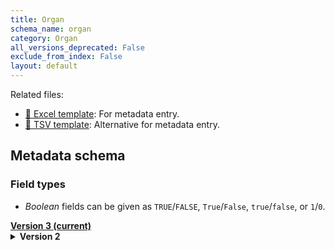 ```yaml
---
title: Organ
schema_name: organ
category: Organ
all_versions_deprecated: False
exclude_from_index: False
layout: default
---
```


Related files:

- [📝 Excel template](https://raw.githubusercontent.com/hubmapconsortium/dataset-metadata-spreadsheet/main/organ/latest/organ.xlsx): For metadata entry.
- [📝 TSV template](https://raw.githubusercontent.com/hubmapconsortium/dataset-metadata-spreadsheet/main/organ/latest/organ.tsv): Alternative for metadata entry.



## Metadata schema

### Field types
- *Boolean* fields can be given as `TRUE`/`FALSE`, `True`/`False`, `true`/`false`, or `1`/`0`.  


<summary><a href="https://openview.metadatacenter.org/templates/https:%2F%2Frepo.metadatacenter.org%2Ftemplates%2F8377b9ba-97bb-4b26-a2ac-2b88d756450f"><b>Version 3 (current)</b></a></summary>


<details markdown="1" ><summary><b>Version 2</b></summary>


<a name="organ_id"></a>
##### [`organ_id`](#organ_id)
Unique HuBMAP identifier for the organ. This can be found in the Submission ID section of a registered donor on the Ingest UI. Example: `TEST0001-RK`.

| constraint | value |
| --- | --- |
| required | `True` |
| pattern (regular expression) | <code>([A-Z]+[0-9]+)-[A-Z]{2}</code> |

<a name="lab_id"></a>
##### [`lab_id`](#lab_id)
An internal field labs can use it to add whatever ID(s) they want or need for dataset validation and tracking. This could be a single ID (e.g., "Visium_9OLC_A4_S1") or a delimited list of IDs (e.g., “9OL; 9OLC.A2; Visium_9OLC_A4_S1”). This field will not be accessible to anyone outside of the consortium and no effort will be made to check if IDs provided by one data provider are also used by another. Leave blank if not applicable.

| constraint | value |
| --- | --- |
| required | `False` |

<a name="laterality"></a>
##### [`laterality`](#laterality)
The side of the body from which the organ came. This would be 'N/A' for blood, whereas an organ like the uterus would have a value of 'midline'.

| constraint | value |
| --- | --- |
| required | `True` |
| enum | `Left`, `Right`, `Midline`, or `N/A` |

<a name="organ_condition"></a>
##### [`organ_condition`](#organ_condition)
Health status of the organ at the time of sample recovery.

| constraint | value |
| --- | --- |
| required | `True` |
| enum | `Healthy` or `Diseased` |

<a name="perfusion_solution"></a>
##### [`perfusion_solution`](#perfusion_solution)
Type of solution that was used to perfuse the organ. Leave blank if not applicable.

| constraint | value |
| --- | --- |
| required | `False` |
| enum | `Miltenyi Tissue Preservation Buffer`, `UWS`, `HTK`, `Belzer MPS/KPS`, `None`, or `Unknown` |

<a name="transport_solution"></a>
##### [`transport_solution`](#transport_solution)
Type of solution used during transport. Leave blank if not applicable.

| constraint | value |
| --- | --- |
| required | `False` |
| enum | `RPMI`, `PBS (1x)`, `Miltenyi Tissue Preservation Buffer`, `UWS`, `HTK`, `Belzer MPS/KPS`, `Saline (Buffered)`, `DMEM`, `None`, or `Unknown` |

<a name="warm_ischemic_time_value"></a>
##### [`warm_ischemic_time_value`](#warm_ischemic_time_value)
Time interval from interruption of blood supply of tissue to cooling to 4C: For organ donor: cessation of blood flow to perfusion of organ (cooled to 4C) For surgical specimen/biopsy: cessation of blood flow to specimen (time biopsy taken or blood supply is interrupted) to cooling of specimen to 4C.

| constraint | value |
| --- | --- |
| type | `number` |
| required | `True` |

<a name="warm_ischemic_time_unit"></a>
##### [`warm_ischemic_time_unit`](#warm_ischemic_time_unit)
Time unit for the previous element. Leave blank if not applicable.

| constraint | value |
| --- | --- |
| required | `False` |
| enum | `hours` or `minutes` |
| required if | `warm_ischemic_time_value` present |

<a name="cold_ischemic_time_value"></a>
##### [`cold_ischemic_time_value`](#cold_ischemic_time_value)
Time interval from cooling to 4C to final preservation. For organ donor: organ preservation flush (cooled to 4C) to final preservation (freezing or fixation). For surgical specimen/biopsy: time specimen is placed at 4C to final preservation (freezing or fixation.

| constraint | value |
| --- | --- |
| type | `number` |
| required | `True` |

<a name="cold_ischemic_time_unit"></a>
##### [`cold_ischemic_time_unit`](#cold_ischemic_time_unit)
Time unit for the previous element. Leave blank if not applicable.

| constraint | value |
| --- | --- |
| required | `False` |
| enum | `hours` or `minutes` |
| required if | `cold_ischemic_time_value` present |

<a name="total_ischemic_time_value"></a>
##### [`total_ischemic_time_value`](#total_ischemic_time_value)
Total time prior to tissue dissection.

| constraint | value |
| --- | --- |
| type | `number` |
| required | `True` |

<a name="total_ischemic_time_unit"></a>
##### [`total_ischemic_time_unit`](#total_ischemic_time_unit)
Time unit for the previous element. Leave blank if not applicable.

| constraint | value |
| --- | --- |
| required | `False` |
| enum | `hours` or `minutes` |
| required if | `total_ischemic_time_value` present |

<a name="pathology_report"></a>
##### [`pathology_report`](#pathology_report)
General pathologist report. Further details on organ level QC checks.

| constraint | value |
| --- | --- |
| required | `True` |

<a name="organ_weight_value"></a>
##### [`organ_weight_value`](#organ_weight_value)
The total organ weight. Leave blank if not applicable.

| constraint | value |
| --- | --- |
| type | `number` |
| required | `False` |

<a name="weight_unit"></a>
##### [`weight_unit`](#weight_unit)
Weight unit. Leave blank if not applicable.

| constraint | value |
| --- | --- |
| required | `False` |
| enum | `g` or `kg` |

<a name="organ_height_value"></a>
##### [`organ_height_value`](#organ_height_value)
The height value of the organ. Leave blank if not applicable.

| constraint | value |
| --- | --- |
| type | `number` |
| required | `False` |

<a name="organ_height_unit"></a>
##### [`organ_height_unit`](#organ_height_unit)
Height unit. Leave blank if not applicable.

| constraint | value |
| --- | --- |
| required | `False` |
| enum | `cm` or `mm` |
| required if | `organ_height_value` present |

<a name="organ_width_value"></a>
##### [`organ_width_value`](#organ_width_value)
The width value of the organ. Leave blank if not applicable.

| constraint | value |
| --- | --- |
| type | `number` |
| required | `False` |

<a name="organ_width_unit"></a>
##### [`organ_width_unit`](#organ_width_unit)
Width unit. Leave blank if not applicable.

| constraint | value |
| --- | --- |
| required | `False` |
| enum | `cm` or `mm` |
| required if | `organ_width_value` present |

<a name="organ_length_value"></a>
##### [`organ_length_value`](#organ_length_value)
The length value of the organ. Leave blank if not applicable.

| constraint | value |
| --- | --- |
| type | `number` |
| required | `False` |

<a name="organ_length_unit"></a>
##### [`organ_length_unit`](#organ_length_unit)
Length unit. Leave blank if not applicable.

| constraint | value |
| --- | --- |
| required | `False` |
| enum | `cm` or `mm` |
| required if | `organ_length_value` present |

<a name="organ_volume_value"></a>
##### [`organ_volume_value`](#organ_volume_value)
A measure of the organ volume via buffer/water displacement by submerging the organ to reflect the volume of the organ. (May reflect gas trapping in lung with obstructed airways.) Leave blank if not applicable.

| constraint | value |
| --- | --- |
| type | `number` |
| required | `False` |

<a name="organ_volume_unit"></a>
##### [`organ_volume_unit`](#organ_volume_unit)
Volume unit. Leave blank if not applicable.

| constraint | value |
| --- | --- |
| required | `False` |
| enum | `ml` |
| required if | `organ_volume_value` present |

</details>


<br>

